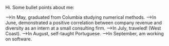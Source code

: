 Hi. Some bullet points about me:

-->In May, graduated from Columbia studying numerical methods. 
-->In June, demonstrated a positive correlation between company revenue and diversity as an intern at a small consulting firm. 
-->In July, traveled! (West Coast).
-->In August, self-taught Portuguese. 
-->In September, am working on software. 
